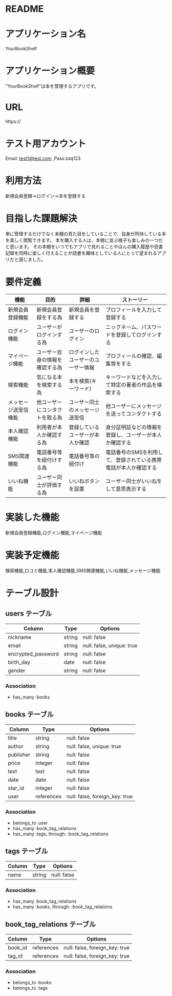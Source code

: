 # README

# アプリケーション名  
YourBookShelf
# アプリケーション概要  
"YourBookShelf"は本を管理するアプリです。
# URL
https://
# テスト用アカウント  
Email: test1@test.com ,Pass:zaq123
# 利用方法  
新規会員登録→ログイン→本を登録する
# 目指した課題解決  
単に管理するだけでなく本棚の見た目をしていることで、自身が所持している本を楽しく閲覧できます。
本を購入する人は、本棚に並ぶ様子も楽しみの一つだと思います。
その本棚をいつでもアプリで見れることやほんの購入履歴や読書記録を同時に楽しく行えることが読書を趣味としている人にとって望まれるアプリだと感じました。
# 要件定義
| 機能 | 目的 | 詳細 | ストーリー |
| ------------- | ---------- | ----------- | -------------- |
| 新規会員登録機能 | 新規会員登録をする為 | 新規会員を登録する | プロフィールを入力して登録する |
| ログイン機能 | ユーザーがログインする為 | ユーザーのログイン| ニックネーム、パスワードを登録してログインする |
| マイページ機能 | ユーザー自身の情報を確認する為 | ログインしたユーザーのユーザー情報 | プロフィールの確認、編集等をする |
| 検索機能 | 気になる本を検索する為 | 本を検索(キーワード) | キーワードなどを入力して特定の著者の作品を検索する |
| メッセージ送受信機能 | 他ユーザーにコンタクトを取る為 | ユーザー同士のメッセージ送受信 | 他ユーザーにメッセージを送ってコンタクトする |
| 本人確認機能 | 利用者が本人か確認する為 | 登録しているユーザーが本人か確認 | 身分証明証などの情報を登録し、ユーザーが本人か確認する |
| SMS関連機能 | 電話番号等を紐付けする為 | 電話番号等の紐付け | 電話番号のSMSを利用して、登録されている携帯電話が本人か確認する |
| いいね機能 | ユーザー同士が評価する為 | いいねボタンを設置 | ユーザー同士がいいねをして意思表示する |
# 実装した機能
 新規会員登録機能,ログイン機能,マイページ機能
# 実装予定機能
 検索機能,口コミ機能,本人確認機能,SMS関連機能,いいね機能,メッセージ機能

# テーブル設計

## users テーブル

| Column             | Type   | Options                   |
| ------------------ | ------ | ------------------------- |
| nickname           | string | null: false               |
| email              | string | null: false, unique: true |
| encrypted_password | string | null: false               |
| birth_day          | date   | null: false               |
| gender             | string | null: false               |


### Association

- has_many :books



## books テーブル

| Column    | Type       | Options                        |
| --------- | ---------- | ------------------------------ |
| title     | string     | null: false                    |
| author    | string     | null: false, unique: true      |
| publisher | string     | null: false                    |
| price     | integer    | null: false                    |
| text      | text       | null: false                    |
| date      | date       | null: false                    |
| star_id   | integer    | null: false                    |
| user      | references | null: false, foreign_key: true |

### Association

- belongs_to :user
- has_many :book_tag_relations
- has_many :tags, through: :book_tag_relations



## tags テーブル

| Column    | Type       | Options                        |
| --------- | ---------- | ------------------------------ |
| name      | string     | null: false                    |

### Association

- has_many :book_tag_relations
- has_many :books, through: :book_tag_relations


## book_tag_relations テーブル

| Column    | Type       | Options                        |
| --------- | ---------- | ------------------------------ |
| book_id   | references | null: false, foreign_key: true |
| tag_id    | references | null: false, foreign_key: true |

### Association

- belongs_to :books
- belongs_to :tags
